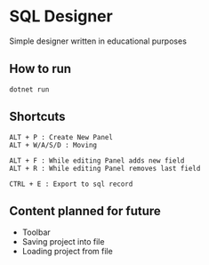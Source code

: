 # SQL Designer

Simple designer written in educational purposes

## How to run
```
dotnet run
```

## Shortcuts
```
ALT + P : Create New Panel
ALT + W/A/S/D : Moving

ALT + F : While editing Panel adds new field
ALT + R : While editing Panel removes last field

CTRL + E : Export to sql record
```

## Content planned for future
- Toolbar
- Saving project into file
- Loading project from file



